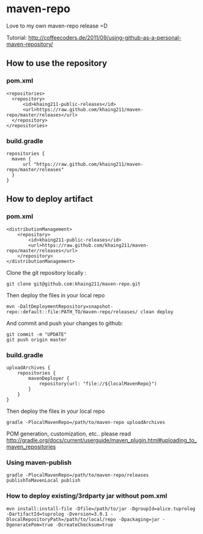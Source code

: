 # maven-repo
Love to my own maven-repo release =D

Tutorial:
http://coffeecoders.de/2011/09/using-github-as-a-personal-maven-repository/

## How to use the repository

### pom.xml

    <repositories>
      <repository>
          <id>khaing211-public-releases</id>
          <url>https://raw.github.com/khaing211/maven-repo/master/releases</url>
      </repository>
    </repositories>

### build.gradle

    repositories {
      maven {
          url "https://raw.github.com/khaing211/maven-repo/master/releases"
      }
    }
  
## How to deploy artifact

### pom.xml

    <distributionManagement>
        <repository>
            <id>khaing211-public-releases</id>
            <url>https://raw.github.com/khaing211/maven-repo/master/releases</url>
        </repository>
    </distributionManagement>
    
Clone the git repository locally :

    git clone git@github.com:khaing211/maven-repo.git

Then deploy the files in your local repo

    mvn -DaltDeploymentRepository=snapshot-repo::default::file:PATH_TO/maven-repo/releases/ clean deploy

And commit and push your changes to github:

    git commit -m "UPDATE"
    git push origin master

### build.gradle

    uploadArchives {
        repositories {
            mavenDeployer {
                repository(url: "file://${localMavenRepo}")
            }
        }
    }

Then deploy the files in your local repo

    gradle -PlocalMavenRepo=/path/to/maven-repo uploadArchives
    
POM generation, customization, etc.. please read
http://gradle.org/docs/current/userguide/maven_plugin.html#uploading_to_maven_repositories

### Using maven-publish

    gradle -PlocalMavenRepo=/path/to/maven-repo/releases publishToMavenLocal publish

### How to deploy existing/3rdparty jar without pom.xml

    mvn install:install-file -Dfile=/path/to/jar -DgroupId=alice.tuprolog -DartifactId=tuprolog -Dversion=3.0.1 -DlocalRepositoryPath=/path/to/local/repo -Dpackaging=jar -DgeneratePom=true -DcreateChecksum=true
        
